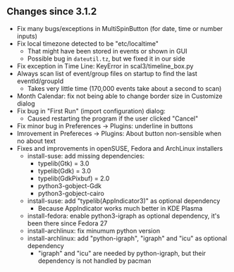 ## Changes since 3.1.2

- Fix many bugs/exceptions in MultiSpinButton (for date, time or number inputs)
- Fix local timezone detected to be "etc/localtime"
  - That might have been stored in events or shown in GUI
  - Possible bug in `dateutil.tz`, but we fixed it in our side
- Fix exception in Time Line: KeyError in scal3/timeline_box.py
- Always scan list of event/group files on startup to find the last eventId/groupId
  - Takes very little time (170,000 events take about a second to scan)
- Month Calendar: fix not being able to change border size in Customize dialog
- Fix bug in "First Run" (import configuration) dialog:
  - Caused restarting the program if the user clicked "Cancel"
- Fix minor bug in Preferences -> Plugins: underline in buttons
- Imrovement in Prefereces -> Plugins: About button non-sensible when no about text
- Fixes and improvements in openSUSE, Fedora and ArchLinux installers
  - install-suse: add missing dependencies:
    - typelib(Gtk) = 3.0
    - typelib(Gdk) = 3.0
    - typelib(GdkPixbuf) = 2.0
    - python3-gobject-Gdk
    - python3-gobject-cairo
  - install-suse: add "typelib(AppIndicator3)" as optional dependency
    - Because AppIndicator works much better in KDE Plasma
  - install-fedora: enable python3-igraph as optional dependency, it's been there since Fedora 27
  - install-archlinux: fix minumum python version
  - install-archlinux: add "python-igraph", "igraph" and "icu" as optional dependency
    - "igraph" and "icu" are needed by python-igraph, but their dependency is not handled by pacman
